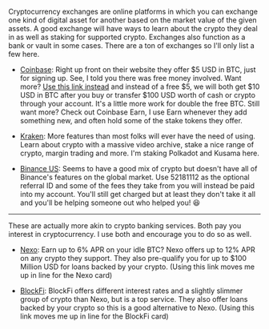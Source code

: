 Cryptocurrency exchanges are online platforms in which you can exchange one kind of digital asset for another based on the market value of the given assets. A good exchange will have ways to learn about the crypto they deal in as well as staking for supported crypto. Exchanges also function as a bank or vault in some cases. There are a ton of exchanges so I'll only list a few here.

- [Coinbase](https://www.coinbase.com/): Right up front on their website they offer $5 USD in BTC, just for signing up. See, I told you there was free money involved. Want more? [Use this link instead](https://www.coinbase.com/join/spann_z7n) and instead of a free $5, we will both get $10 USD in BTC after you buy or transfer $100 USD worth of cash or crypto through your account. It's a little more work for double the free BTC. Still want more? Check out Coinbase Earn, I use Earn whenever they add something new, and often hold some of the stake tokens they offer.

- [Kraken](https://kraken.com): More features than most folks will ever have the need of using. Learn about crypto with a massive video archive, stake a nice range of crypto, margin trading and more. I'm staking Polkadot and Kusama here.

- [Binance US](https://binance.us): Seems to have a good mix of crypto but doesn't have all of Binance's features on the global market. Use 52181112 as the optional referral ID and some of the fees they take from you will instead be paid into my account. You'll still get charged but at least they don't take it all and you'll be helping someone out who helped you! 😆

---

These are actually more akin to crypto banking services. Both pay you interest in cryptocurrency. I use both and encourage you to do so as well.

- [Nexo](https://nexo.io/?u=5fb567b98047051ebe62fd9b): Earn up to 6% APR on your idle BTC? Nexo offers up to 12% APR on any crypto they support. They also pre-qualify you for up to $100 Million USD for loans backed by your crypto. (Using this link moves me up in line for the Nexo card)

- [BlockFi](https://blockfi.com/?ref=e5f174eb): BlockFi offers different interest rates and a slightly slimmer group of crypto than Nexo, but is a top service. They also offer loans backed by your crypto so this is a good alternative to Nexo. (Using this link moves me up in line for the BlockFi card)
